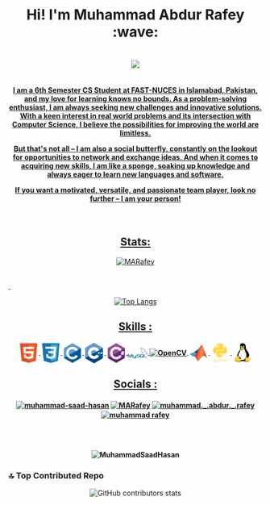 <h1 align = "center">Hi! I'm Muhammad Abdur Rafey :wave: <p align="center"> <a href="https://git.io/typing-svg"><img src="https://readme-typing-svg.herokuapp.com?font=Courier&pause=1000&color=18EBF7&width=435&lines=Computer+Science+Student;Problem+Solver;Chess+Player;Always%20wanting%20Learning&center=true&width=500&height=50"> <h4 align="center">I am a 6th Semester CS Student at FAST-NUCES in Islamabad, Pakistan, and my love for learning knows no bounds. As a problem-solving enthusiast, I am always seeking new challenges and innovative solutions. With a keen interest in real world problems and its intersection with Computer Science, I believe the possibilities for improving the world are limitless.

But that's not all – I am also a social butterfly, constantly on the lookout for opportunities to network and exchange ideas. And when it comes to acquiring new skills, I am like a sponge, soaking up knowledge and always eager to learn new languages and software.

If you want a motivated, versatile, and passionate team player, look no further – I am your person!</h4> <br>
  
 
  <h2 align="center">Stats:</h2>
<p align="center">
  <img src="https://github-readme-streak-stats.herokuapp.com/?user=MARafey&theme=react" alt="MARafey" />
</p>


<br/>
  &nbsp;
 <p align="center">
  <img src="https://github-readme-stats.vercel.app/api/top-langs/?username=MARafey&langs_count=8&theme=dark&layout=compact" alt="Top Langs"/>
</p>

	  
  <h2 align="center">Skills :

<h4 align="center">

<img align="center" alt="HTML5" width="40px" src="https://raw.githubusercontent.com/devicons/devicon/master/icons/html5/html5-original.svg"/>
<img align="center" alt="CSS" width="40px" src="https://raw.githubusercontent.com/devicons/devicon/master/icons/css3/css3-original.svg"/>
<img align="center" alt="C" width="40px" src="https://raw.githubusercontent.com/devicons/devicon/master/icons/c/c-original.svg"/>
<img align="center" alt="C++" width="40px" src="https://raw.githubusercontent.com/devicons/devicon/master/icons/cplusplus/cplusplus-original.svg"/>
<img align="center" alt="C#" width="40px" src="https://raw.githubusercontent.com/devicons/devicon/master/icons/csharp/csharp-original.svg"/>
<img align="center" alt="SQL" width="40px" src="https://github.com/devicons/devicon/blob/master/icons/mysql/mysql-plain-wordmark.svg">
<img align="center" alt="OpenCV" width="40px" src="https://www.vectorlogo.zone/logos/opencv/opencv-icon.svg"/>
<img align="center" alt="Matlab" width="40px" src="https://github.com/devicons/devicon/blob/master/icons/matlab/matlab-original.svg"/>
<img align="center" alt="Python" width="40px" src="https://github.com/devicons/devicon/blob/master/icons/python/python-plain-wordmark.svg"/>
<img align="center" alt="Linux" width="40px" src="https://raw.githubusercontent.com/devicons/devicon/master/icons/linux/linux-original.svg"/>
	

 ## <h2 align="center">Socials :
<h4 align="center">
<a href="https://www.linkedin.com/in/muhammad-abdur-rafey-a15124248/" target="blank"><img align="center" src="https://raw.githubusercontent.com/rahuldkjain/github-profile-readme-generator/master/src/images/icons/Social/linked-in-alt.svg" alt="muhammad-saad-hasan" height="30" width="40" /></a>
  <a></a>
<a href="https://github.com/MARafey" target="blank"><img align="center" src="https://raw.githubusercontent.com/rahuldkjain/github-profile-readme-generator/master/src/images/icons/Social/github.svg" alt="MARafey" height="30" width="40" /></a>
    <a></a>
<a href="https://www.instagram.com/muhammad._.abdur._.rafey/" target="blank"><img align="center" src="https://raw.githubusercontent.com/rahuldkjain/github-profile-readme-generator/master/src/images/icons/Social/instagram.svg" alt="muhammad._.abdur._.rafey" height="30" width="40" /></a>
  <a></a>
<a href="https://twitter.com/M_A_Rafey" target="blank"><img align="center" src="https://raw.githubusercontent.com/rahuldkjain/github-profile-readme-generator/master/src/images/icons/Social/twitter.svg" alt="muhammad rafey" height="30" width="40" /></a>
 
</p>
<br><br>
   
 <p align="center"> <img src="https://komarev.com/ghpvc/?username=MuhammadSaadHasan18&label=Profile%20views&color=0e75b6&style=plastic" alt="MuhammadSaadHasan" /> </p>
 
 
### 🔝 Top Contributed Repo
<div align="center">
  <img src="https://github-readme-stats.vercel.app/api?username=MARafey&limit=5&theme=dark&include_all_commits=true" alt="GitHub contributors stats"/>
</div>


